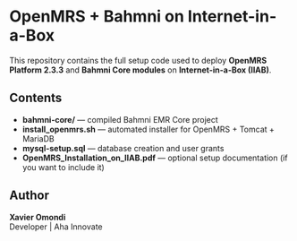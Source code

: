 # OpenMRS + Bahmni on Internet-in-a-Box

This repository contains the full setup code used to deploy **OpenMRS Platform 2.3.3** and **Bahmni Core modules** on **Internet-in-a-Box (IIAB)**.

## Contents
- **bahmni-core/** — compiled Bahmni EMR Core project
- **install_openmrs.sh** — automated installer for OpenMRS + Tomcat + MariaDB
- **mysql-setup.sql** — database creation and user grants
- **OpenMRS_Installation_on_IIAB.pdf** — optional setup documentation (if you want to include it)

## Author
**Xavier Omondi**  
Developer | Aha Innovate
